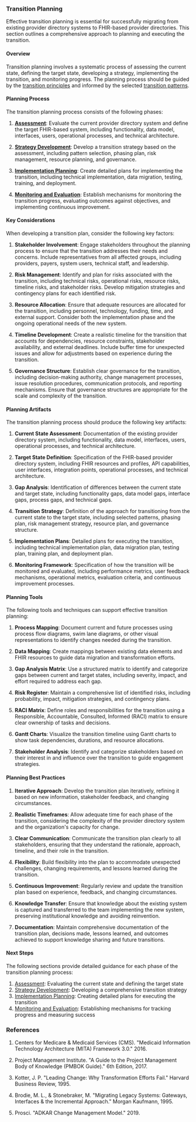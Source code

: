 ### Transition Planning

Effective transition planning is essential for successfully migrating from existing provider directory systems to FHIR-based provider directories. This section outlines a comprehensive approach to planning and executing the transition.

#### Overview

Transition planning involves a systematic process of assessing the current state, defining the target state, developing a strategy, implementing the transition, and monitoring progress. The planning process should be guided by the [transition principles](transition-principles.html) and informed by the selected [transition patterns](transition-patterns.html).

#### Planning Process

The transition planning process consists of the following phases:

1. **[Assessment](transition-assessment.html)**: Evaluate the current provider directory system and define the target FHIR-based system, including functionality, data model, interfaces, users, operational processes, and technical architecture.

2. **[Strategy Development](transition-strategy-development.html)**: Develop a transition strategy based on the assessment, including pattern selection, phasing plan, risk management, resource planning, and governance.

3. **[Implementation Planning](transition-implementation.html)**: Create detailed plans for implementing the transition, including technical implementation, data migration, testing, training, and deployment.

4. **[Monitoring and Evaluation](transition-monitoring.html)**: Establish mechanisms for monitoring the transition progress, evaluating outcomes against objectives, and implementing continuous improvement.

#### Key Considerations

When developing a transition plan, consider the following key factors:

1. **Stakeholder Involvement**: Engage stakeholders throughout the planning process to ensure that the transition addresses their needs and concerns. Include representatives from all affected groups, including providers, payers, system users, technical staff, and leadership.

2. **Risk Management**: Identify and plan for risks associated with the transition, including technical risks, operational risks, resource risks, timeline risks, and stakeholder risks. Develop mitigation strategies and contingency plans for each identified risk.

3. **Resource Allocation**: Ensure that adequate resources are allocated for the transition, including personnel, technology, funding, time, and external support. Consider both the implementation phase and the ongoing operational needs of the new system.

4. **Timeline Development**: Create a realistic timeline for the transition that accounts for dependencies, resource constraints, stakeholder availability, and external deadlines. Include buffer time for unexpected issues and allow for adjustments based on experience during the transition.

5. **Governance Structure**: Establish clear governance for the transition, including decision-making authority, change management processes, issue resolution procedures, communication protocols, and reporting mechanisms. Ensure that governance structures are appropriate for the scale and complexity of the transition.

#### Planning Artifacts

The transition planning process should produce the following key artifacts:

1. **Current State Assessment**: Documentation of the existing provider directory system, including functionality, data model, interfaces, users, operational processes, and technical architecture.

2. **Target State Definition**: Specification of the FHIR-based provider directory system, including FHIR resources and profiles, API capabilities, user interfaces, integration points, operational processes, and technical architecture.

3. **Gap Analysis**: Identification of differences between the current state and target state, including functionality gaps, data model gaps, interface gaps, process gaps, and technical gaps.

4. **Transition Strategy**: Definition of the approach for transitioning from the current state to the target state, including selected patterns, phasing plan, risk management strategy, resource plan, and governance structure.

5. **Implementation Plans**: Detailed plans for executing the transition, including technical implementation plan, data migration plan, testing plan, training plan, and deployment plan.

6. **Monitoring Framework**: Specification of how the transition will be monitored and evaluated, including performance metrics, user feedback mechanisms, operational metrics, evaluation criteria, and continuous improvement processes.

#### Planning Tools

The following tools and techniques can support effective transition planning:

1. **Process Mapping**: Document current and future processes using process flow diagrams, swim lane diagrams, or other visual representations to identify changes needed during the transition.

2. **Data Mapping**: Create mappings between existing data elements and FHIR resources to guide data migration and transformation efforts.

3. **Gap Analysis Matrix**: Use a structured matrix to identify and categorize gaps between current and target states, including severity, impact, and effort required to address each gap.

4. **Risk Register**: Maintain a comprehensive list of identified risks, including probability, impact, mitigation strategies, and contingency plans.

5. **RACI Matrix**: Define roles and responsibilities for the transition using a Responsible, Accountable, Consulted, Informed (RACI) matrix to ensure clear ownership of tasks and decisions.

6. **Gantt Charts**: Visualize the transition timeline using Gantt charts to show task dependencies, durations, and resource allocations.

7. **Stakeholder Analysis**: Identify and categorize stakeholders based on their interest in and influence over the transition to guide engagement strategies.

#### Planning Best Practices

1. **Iterative Approach**: Develop the transition plan iteratively, refining it based on new information, stakeholder feedback, and changing circumstances.

2. **Realistic Timeframes**: Allow adequate time for each phase of the transition, considering the complexity of the provider directory system and the organization's capacity for change.

3. **Clear Communication**: Communicate the transition plan clearly to all stakeholders, ensuring that they understand the rationale, approach, timeline, and their role in the transition.

4. **Flexibility**: Build flexibility into the plan to accommodate unexpected challenges, changing requirements, and lessons learned during the transition.

5. **Continuous Improvement**: Regularly review and update the transition plan based on experience, feedback, and changing circumstances.

6. **Knowledge Transfer**: Ensure that knowledge about the existing system is captured and transferred to the team implementing the new system, preserving institutional knowledge and avoiding reinvention.

7. **Documentation**: Maintain comprehensive documentation of the transition plan, decisions made, lessons learned, and outcomes achieved to support knowledge sharing and future transitions.

#### Next Steps

The following sections provide detailed guidance for each phase of the transition planning process:

1. [Assessment](transition-assessment.html): Evaluating the current state and defining the target state
2. [Strategy Development](transition-strategy-development.html): Developing a comprehensive transition strategy
3. [Implementation Planning](transition-implementation.html): Creating detailed plans for executing the transition
4. [Monitoring and Evaluation](transition-monitoring.html): Establishing mechanisms for tracking progress and measuring success

### References

1. Centers for Medicare & Medicaid Services (CMS). "Medicaid Information Technology Architecture (MITA) Framework 3.0." 2016.

2. Project Management Institute. "A Guide to the Project Management Body of Knowledge (PMBOK Guide)." 6th Edition, 2017.

3. Kotter, J. P. "Leading Change: Why Transformation Efforts Fail." Harvard Business Review, 1995.

4. Brodie, M. L., & Stonebraker, M. "Migrating Legacy Systems: Gateways, Interfaces & the Incremental Approach." Morgan Kaufmann, 1995.

5. Prosci. "ADKAR Change Management Model." 2019.
